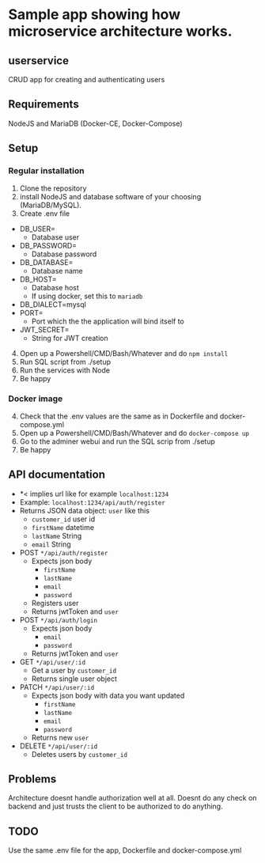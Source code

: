 # Sample app showing how microservice architecture works. 
## userservice
CRUD app for  creating and authenticating users

## Requirements
NodeJS and MariaDB (Docker-CE, Docker-Compose)

## Setup
### Regular installation
1. Clone the repository 
2. install NodeJS and database software of your choosing (MariaDB/MySQL).  
3. Create .env file
  * DB_USER=
    * Database user
  * DB_PASSWORD=
    * Database password
  * DB_DATABASE=
    * Database name
  * DB_HOST=
    * Database host
    * If using docker, set this to `mariadb`
  * DB_DIALECT=mysql
  * PORT=
    * Port which the the application will bind itself to
  * JWT_SECRET=
    * String for JWT creation
4. Open up a Powershell/CMD/Bash/Whatever and do `npm install`
5. Run SQL script from ./setup
6. Run the services with Node 
7. Be happy 

### Docker image
4. Check that the .env values are the same as in Dockerfile and docker-compose.yml
5. Open up a Powershell/CMD/Bash/Whatever and do `docker-compose up`
6. Go to the adminer webui and run the SQL scrip from ./setup
7. Be happy

## API documentation
* *< implies url like for example `localhost:1234`
* Example: `localhost:1234/api/auth/register`   
* Returns JSON data object: `user` like this
    * `customer_id` user id 
    * `firstName` datetime
    * `lastName` String
    * `email` String
* POST `*/api/auth/register`
    * Expects json body 
        * `firstName`    
        * `lastName`
        * `email`
        * `password`
    * Registers user
    * Returns jwtToken and `user` 
* POST `*/api/auth/login`
    * Expects json body 
        * `email`
        * `password`
    * Returns jwtToken and `user`
* GET `*/api/user/:id`
    * Get a user by `customer_id`
    * Returns single user object
* PATCH `*/api/user/:id` 
    * Expects json body with data you want updated 
        * `firstName`    
        * `lastName`
        * `email`
        * `password`
    * Returns new `user`
* DELETE `*/api/user/:id`  
    * Deletes users by `customer_id`

## Problems
Architecture doesnt handle authorization well at all. 
Doesnt do any check on backend and just trusts the client to be authorized to do anything.

## TODO
Use the same .env file for the app, Dockerfile and docker-compose.yml